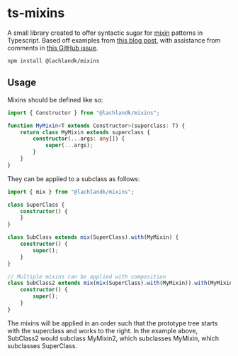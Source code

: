 # ts-mixins
A small library created to offer syntactic sugar for [mixin](https://en.wikipedia.org/wiki/Mixin) patterns in Typescript.
Based off examples from [this blog post](https://justinfagnani.com/2015/12/21/real-mixins-with-javascript-classes/), with assistance from comments in [this GitHub issue](https://github.com/Microsoft/TypeScript/pull/13743#issuecomment-277607201).
```shell
npm install @lachlandk/mixins
```

## Usage
Mixins should be defined like so:
```typescript
import { Constructor } from "@lachlandk/mixins";

function MyMixin<T extends Constructor>(superclass: T) {
    return class MyMixin extends superclass {
        constructor(...args: any[]) {
            super(...args);
        }
    }
}
```
They can be applied to a subclass as follows:

```typescript
import { mix } from "@lachlandk/mixins";

class SuperClass {
    constructor() {
    }
}

class SubClass extends mix(SuperClass).with(MyMixin) {
    constructor() {
        super();
    }
}

// Multiple mixins can be applied with composition
class SubClass2 extends mix(mix(SuperClass).with(MyMixin)).with(MyMixin2) {
    constructor() {
        super();
    }
}
```
The mixins will be applied in an order such that the prototype tree starts with the superclass and works to the right.
In the example above, SubClass2 would subclass MyMixin2, which subclasses MyMixin, which subclasses SuperClass.
